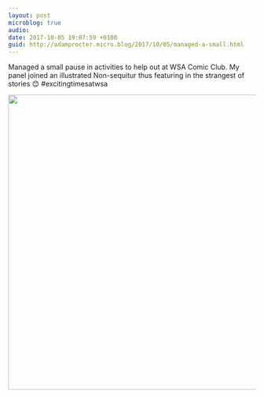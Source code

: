 ```yaml
---
layout: post
microblog: true
audio: 
date: 2017-10-05 19:07:59 +0100
guid: http://adamprocter.micro.blog/2017/10/05/managed-a-small.html
---
```

Managed a small pause in activities to help out at WSA Comic Club. My panel joined an illustrated  Non-sequitur thus featuring in the strangest of stories 😊 #excitingtimesatwsa

<img src="http://discursive.adamprocter.co.uk/uploads/2017/d8d377bc9a.jpg" width="600" height="600" />
